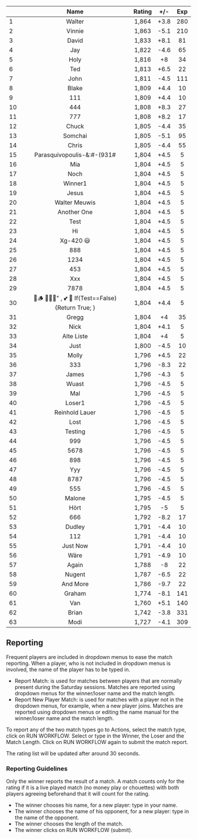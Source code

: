| |Name|Rating|+/-|Exp|
|-|:--:|:----:|:-:|:-:|
|1|Walter|1,864|+3.8|280|
|2|Vinnie|1,863|-5.1|210|
|3|David|1,833|+8.1|81|
|4|Jay|1,822|-4.6|65|
|5|Holy|1,816|+8|34|
|6|Ted|1,813|+6.5|22|
|7|John|1,811|-4.5|111|
|8|Blake|1,809|+4.4|10|
|9|111|1,809|+4.4|10|
|10|444|1,808|+8.3|27|
|11|777|1,808|+8.2|17|
|12|Chuck|1,805|-4.4|35|
|13|Somchai|1,805|-5.1|95|
|14|Chris|1,805|-4.4|55|
|15|Parasquivopoulis-&:#-(931#|1,804|+4.5|5|
|16|Mia|1,804|+4.5|5|
|17|Noch|1,804|+4.5|5|
|18|Winner1|1,804|+4.5|5|
|19|Jesus|1,804|+4.5|5|
|20|Walter Meuwis|1,804|+4.5|5|
|21|Another One|1,804|+4.5|5|
|22|Test|1,804|+4.5|5|
|23|Hi|1,804|+4.5|5|
|24|Xg-420 😃|1,804|+4.5|5|
|25|888|1,804|+4.5|5|
|26|1234|1,804|+4.5|5|
|27|453|1,804|+4.5|5|
|28|Xxx|1,804|+4.5|5|
|29|7878|1,804|+4.5|5|
|30|🍺🪵 🙉🙈🙊" , 💕 🦓 If(Test==False) {Return True; }|1,804|+4.4|5|
|31|Gregg|1,804|+4|35|
|32|Nick|1,804|+4.1|5|
|33|Alte Liste|1,804|+4|5|
|34|Just|1,800|-4.5|10|
|35|Molly|1,796|+4.5|22|
|36|333|1,796|-8.3|22|
|37|James|1,796|-4.3|5|
|38|Wuast|1,796|-4.5|5|
|39|Mal|1,796|-4.5|5|
|40|Loser1|1,796|-4.5|5|
|41|Reinhold Lauer|1,796|-4.5|5|
|42|Lost|1,796|-4.5|5|
|43|Testing|1,796|-4.5|5|
|44|999|1,796|-4.5|5|
|45|5678|1,796|-4.5|5|
|46|898|1,796|-4.5|5|
|47|Yyy|1,796|-4.5|5|
|48|8787|1,796|-4.5|5|
|49|555|1,796|-4.5|5|
|50|Malone|1,795|-4.5|5|
|51|Hört|1,795|-5|5|
|52|666|1,792|-8.2|17|
|53|Dudley|1,791|-4.4|10|
|54|112|1,791|-4.4|10|
|55|Just Now|1,791|-4.4|10|
|56|Wäre|1,791|-4.9|10|
|57|Again|1,788|-8|22|
|58|Nugent|1,787|-6.5|22|
|59|And More|1,786|-9.7|22|
|60|Graham|1,774|-8.1|141|
|61|Van|1,760|+5.1|140|
|62|Brian|1,742|-3.8|331|
|63|Modi|1,727|-4.1|309|

 

## Reporting

Frequent players are included in dropdown menus to ease the match reporting.
When a player, who is not included in dropdown menus is involved, the name of the player has to be typed in.

- Report Match:  is used for matches between players that are normally present during the Saturday sessions.
Matches are reported using dropdown menus for the winner/loser name and the match length.
- Report New Player Match:  is used for matches with a player not in the dropdown menus, for example, when a new player joins.
Matches are reported using dropdown menus or editing the name manual for the winner/loser name and the match length.

To report any of the two match types go to Actions, select the match type, click on RUN WORKFLOW.
Select or type in the Winner, the Loser and the Match Length.
Click on RUN WORKFLOW again to submit the match report.

The rating list will be updated after around 30 seconds.

### Reporting Guidelines

Only the winner reports the result of a match.
A match counts only for the rating if it is a live played match (no money play or chouettes)
with both players agreeing beforehand that it will count for the rating.

- The winner chooses his name, for a new player: type in your name.
- The winner chooses the name of his opponent, for a new player: type in the name of the opponent.
- The winner chooses the length of the match.
- The winner clicks on RUN WORKFLOW (submit).
